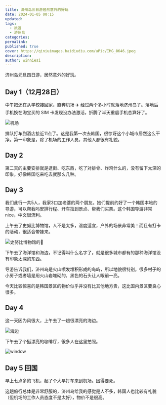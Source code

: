 ```yaml
---
title: 济州岛三日游居然意外的好玩
date: 2024-01-05 00:15
updated: 
tags:
  - 旅游
  - 济州岛
categories: 
permalink: 
published: true
cover: https://qiniuimages.baidiudiu.com/uPic/IMG_8646.jpeg
description: 
author: winniesi
---
```


济州岛元旦四日游，居然意外的好玩。

## Day 1（12月28日）

中午把还在从学校接回家，直奔机场 ✈️ 经过两个多小时就落地济州岛了。落地后手机换在淘宝买的 SIM 卡发现没办法激活，折腾了半天重启手机总算好了。

![机场](https://qiniuimages.baidiudiu.com/uPic/kVupiT.png)

排队打车到酒店接近11点了。这是我第一次去韩国，很惊讶这个小城市居然这么干净。第一印象是，除了机场的工作人员，其他人都很有礼貌。

## Day 2

第二天的主要安排就是逛街、吃东西，吃了对排骨、炸鸡什么的，没有留下太深的印象。好像韩国吃来吃去就那么几种。

## Day 3

我们此行一共5人，我家3口加老婆的两个朋友。她们提前约好了一个韩国本地的导游，可以帮我吗安排行程、开车拉到景点、帮我们买票。这个韩国导游非常 nice，中文很流利。

上午去了史努比博物馆，人不是太多，温度适宜，户外的场景非常美！而且有打卡的活动，很适合带娃来。

![史努比博物馆的🍊](https://qiniuimages.baidiudiu.com/uPic/PCDC8I.png)

下午去了海洋馆和海边，不记得叫什么名字了，就是很多城市都有的那种海洋馆没有印象太深的东西。

导游告诉我们，济州岛是火山喷发堆积形成的岛屿，所以地貌很特别，很多村子的小房子或者墙是用火山岩堆砌的，黑色的石头让人眼前一亮。

今天比较惊喜的是韩国景区的物价似乎并没有比其他地方贵，这比国内景区要良心很多。

## Day 4

这一天因为风很大，上午去了一趟很漂亮的海边。

![海边](https://qiniuimages.baidiudiu.com/uPic/2t91jn.png)

下午去了个挺漂亮的咖啡厅，很多人在这里拍照。

![window](https://qiniuimages.baidiudiu.com/uPic/IMG_8743.jpeg)

## Day 5 回国

早上七点多的飞机，起了个大早打车来到机场。困得要死。

这趟旅行总体是非常舒服的，济州岛给我的感觉是人不多，韩国人也比较有礼貌（但机场的工作人员态度不是太好），物价不是很高。